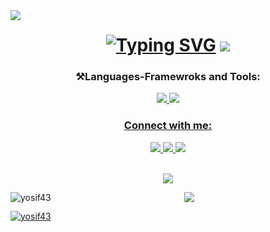 <img align="left" src="https://visitor-badge.laobi.icu/badge?page_id=Yosif43.Yosif43&left_color=red&right_color=green&left_text=Hello%20Visitors" />

<h1 align="center">
  <a href="https://git.io/typing-svg"><img src="https://readme-typing-svg.demolab.com?font=Fira+Code&weight=600&size=22&duration=4000&pause=1000&color=285DFF&background=A3FF7200&center=true&random=false&width=435&lines=Hello+I'm+Yosif!" alt="Typing SVG" /></a>
  <img src="https://github.com/Yosif43/Yosif43/assets/117854744/8a94f081-20f3-438c-802f-c33189a4f875" />
</h1>
<h3 align="center">⚒️Languages-Framewroks and Tools:</h3>
<p align="center">
  <a href="https://www.python.org/">
    <img src="https://skillicons.dev/icons?i=py" />
  <a href="#">
    <img src="https://skillicons.dev/icons?i=pycharm,cs,visualstudio,html,css,vscode,js,docker,figma,mongodb,mysql,postman" />  
</p>
<h3 align="center">Connect with me:</h3>
<p align="center">
  <a href="https://discord.gg/Xs3bmybx">
    <img src="https://skillicons.dev/icons?i=discord" />
  <a href="https://www.linkedin.com/in/yosif-yosifov-b6a755281/">
    <img src="https://skillicons.dev/icons?i=linkedin" />
  <a href="https://www.instagram.com/yosifyosifov43/" />
    <img src="https://skillicons.dev/icons?i=instagram" />
</p>

<br>


<div align="center">
  <a align="center">
    <img src="https://streak-stats.demolab.com/?user=yosif43&theme=neon-dark" />
  </a>
  <br>
  <a align="center">
    <p><img align="left" src="https://github-readme-stats.vercel.app/api/top-langs?username=yosif43&show_icons=true&locale=en&layout=donut" alt="yosif43" /></p>
    <p><img src="https://github-readme-stats.vercel.app/api?username=yosif43&show_icons=true&theme=radical&rank_icon=github&border_radius=15" /></p>
  </a>
 
</div>

<p align="left"> <a href="https://github.com/ryo-ma/github-profile-trophy"><img src="https://github-profile-trophy.vercel.app/?username=yosif43" alt="yosif43" /></a> </p>

